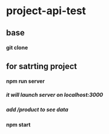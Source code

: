 # project-api-test
## base
#### git clone

## for satrting project
#### npm run server
##### it will launch server on localhost:3000
##### add /product to see data

#### npm start
